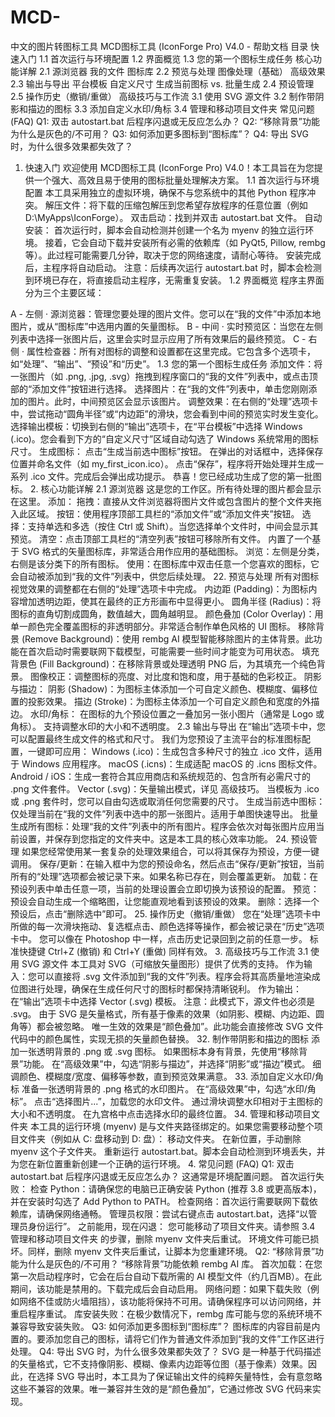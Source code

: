 # MCD-
中文的图片转图标工具
MCD图标工具 (IconForge Pro) V4.0 - 帮助文档
目录
快速入门
1.1 首次运行与环境配置
1.2 界面概览
1.3 您的第一个图标生成任务
核心功能详解
2.1 源浏览器
我的文件
图标库
2.2 预览与处理
图像处理（基础）
高级效果
2.3 输出与导出
平台模板
自定义尺寸
生成当前图标 vs. 批量生成
2.4 预设管理
2.5 操作历史（撤销/重做）
高级技巧与工作流
3.1 使用 SVG 源文件
3.2 制作带阴影和描边的图标
3.3 添加自定义水印/角标
3.4 管理和移动项目文件夹
常见问题 (FAQ)
Q1: 双击 autostart.bat 后程序闪退或无反应怎么办？
Q2: “移除背景”功能为什么是灰色的/不可用？
Q3: 如何添加更多图标到“图标库”？
Q4: 导出 SVG 时，为什么很多效果都失效了？
1. 快速入门
欢迎使用 MCD图标工具 (IconForge Pro) V4.0！本工具旨在为您提供一个强大、高效且易于使用的图标批量处理解决方案。
1.1 首次运行与环境配置
本工具采用独立的虚拟环境，确保不与您系统中的其他 Python 程序冲突。
解压文件：将下载的压缩包解压到您希望存放程序的任意位置（例如 D:\MyApps\IconForge）。
双击启动：找到并双击 autostart.bat 文件。
自动安装：
首次运行时，脚本会自动检测并创建一个名为 myenv 的独立运行环境。
接着，它会自动下载并安装所有必需的依赖库（如 PyQt5, Pillow, rembg 等）。此过程可能需要几分钟，取决于您的网络速度，请耐心等待。
安装完成后，主程序将自动启动。
注意：后续再次运行 autostart.bat 时，脚本会检测到环境已存在，将直接启动主程序，无需重复安装。
1.2 界面概览
程序主界面分为三个主要区域：
<!-- 建议此处替换为真实的界面截图 -->
A - 左侧 · 源浏览器：管理您要处理的图片文件。您可以在“我的文件”中添加本地图片，或从“图标库”中选用内置的矢量图标。
B - 中间 · 实时预览区：当您在左侧列表中选择一张图片后，这里会实时显示应用了所有效果后的最终预览。
C - 右侧 · 属性检查器：所有对图标的调整和设置都在这里完成。它包含多个选项卡，如“处理”、“输出”、“预设”和“历史”。
1.3 您的第一个图标生成任务
添加文件：将一张图片（如 .png, .jpg, .svg）拖拽到程序窗口的“我的文件”列表中，或点击顶部的“添加文件”按钮进行选择。
选择图片：在“我的文件”列表中，单击您刚刚添加的图片。此时，中间预览区会显示该图片。
调整效果：在右侧的“处理”选项卡中，尝试拖动“圆角半径”或“内边距”的滑块，您会看到中间的预览实时发生变化。
选择输出模板：切换到右侧的“输出”选项卡，在“平台模板”中选择 Windows (.ico)。您会看到下方的“自定义尺寸”区域自动勾选了 Windows 系统常用的图标尺寸。
生成图标：
点击“生成当前选中图标”按钮。
在弹出的对话框中，选择保存位置并命名文件（如 my_first_icon.ico）。
点击“保存”，程序将开始处理并生成一系列 .ico 文件。完成后会弹出成功提示。
恭喜！您已经成功生成了您的第一批图标。
2. 核心功能详解
2.1 源浏览器
这是您的工作区。所有待处理的图片都会显示在这里。
添加：
拖拽：直接从文件浏览器将图片文件或包含图片的整个文件夹拖入此区域。
按钮：使用程序顶部工具栏的“添加文件”或“添加文件夹”按钮。
选择：支持单选和多选（按住 Ctrl 或 Shift）。当您选择单个文件时，中间会显示其预览。
清空：点击顶部工具栏的“清空列表”按钮可移除所有文件。
内置了一个基于 SVG 格式的矢量图标库，非常适合用作应用的基础图标。
浏览：左侧是分类，右侧是该分类下的所有图标。
使用：在图标库中双击任意一个您喜欢的图标，它会自动被添加到“我的文件”列表中，供您后续处理。
22. 预览与处理
所有对图标视觉效果的调整都在右侧的“处理”选项卡中完成。
内边距 (Padding)：为图标内容增加透明边距，使其在最终的正方形画布中显得更小。
圆角半径 (Radius)：将图标的直角切割成圆角，数值越大，圆角越明显。
颜色叠加 (Color Overlay)：用单一颜色完全覆盖图标的非透明部分。非常适合制作单色风格的 UI 图标。
移除背景 (Remove Background)：使用 rembg AI 模型智能移除图片的主体背景。此功能在首次启动时需要联网下载模型，可能需要一些时间才能变为可用状态。
填充背景色 (Fill Background)：在移除背景或处理透明 PNG 后，为其填充一个纯色背景。
图像校正：调整图标的亮度、对比度和饱和度，用于基础的色彩校正。
阴影与描边：
阴影 (Shadow)：为图标主体添加一个可自定义颜色、模糊度、偏移位置的投影效果。
描边 (Stroke)：为图标主体添加一个可自定义颜色和宽度的外描边。
水印/角标：
在图标的九个预设位置之一叠加另一张小图片（通常是 Logo 或角标）。
支持调整水印的大小和不透明度。
2.3 输出与导出
在“输出”选项卡中，您可以配置最终生成文件的格式和尺寸。
我们为您预设了主流平台的标准图标配置，一键即可应用：
Windows (.ico)：生成包含多种尺寸的独立 .ico 文件，适用于 Windows 应用程序。
macOS (.icns)：生成适配 macOS 的 .icns 图标文件。
Android / iOS：生成一套符合其应用商店和系统规范的、包含所有必需尺寸的 .png 文件套件。
Vector (.svg)：矢量输出模式，详见 高级技巧。
当模板为 .ico 或 .png 套件时，您可以自由勾选或取消任何您需要的尺寸。
生成当前选中图标：仅处理当前在“我的文件”列表中选中的那一张图片。适用于单图快速导出。
批量生成所有图标：处理“我的文件”列表中的所有图片。程序会依次对每张图片应用当前设置，并保存到您指定的文件夹中。这是本工具的核心效率功能。
24. 预设管理
如果您经常使用某一套复杂的处理效果组合，可以将其保存为预设，方便一键调用。
保存/更新：在输入框中为您的预设命名，然后点击“保存/更新”按钮，当前所有的“处理”选项都会被记录下来。如果名称已存在，则会覆盖更新。
加载：在预设列表中单击任意一项，当前的处理设置会立即切换为该预设的配置。
预览：预设会自动生成一个缩略图，让您能直观地看到该预设的效果。
删除：选择一个预设后，点击“删除选中”即可。
25. 操作历史（撤销/重做）
您在“处理”选项卡中所做的每一次滑块拖动、复选框点击、颜色选择等操作，都会被记录在“历史”选项卡中。
您可以像在 Photoshop 中一样，点击历史记录回到之前的任意一步。
标准快捷键 Ctrl+Z (撤销) 和 Ctrl+Y (重做) 同样有效。
3. 高级技巧与工作流
3.1 使用 SVG 源文件
本工具对 SVG（可缩放矢量图形）提供了优秀的支持。
作为输入：您可以直接将 .svg 文件添加到“我的文件”列表。程序会将其高质量地渲染成位图进行处理，确保在生成任何尺寸的图标时都保持清晰锐利。
作为输出：
在“输出”选项卡中选择 Vector (.svg) 模板。
注意：此模式下，源文件也必须是 .svg。
由于 SVG 是矢量格式，所有基于像素的效果（如阴影、模糊、内边距、圆角等）都会被忽略。
唯一生效的效果是“颜色叠加”。此功能会直接修改 SVG 文件代码中的颜色属性，实现无损的矢量颜色替换。
32. 制作带阴影和描边的图标
添加一张透明背景的 .png 或 .svg 图标。
如果图标本身有背景，先使用“移除背景”功能。
在“高级效果”中，勾选“阴影与描边”，并选择“阴影”或“描边”模式。
细调颜色、模糊度/宽度、偏移等参数，直到预览效果满意。
33. 添加自定义水印/角标
准备一张透明背景的 .png 格式的水印图片。
在“高级效果”中，勾选“水印/角标”。
点击“选择图片...”，加载您的水印文件。
通过滑块调整水印相对于主图标的大小和不透明度。
在九宫格中点击选择水印的最终位置。
34. 管理和移动项目文件夹
本工具的运行环境 (myenv) 是与文件夹路径绑定的。如果您需要移动整个项目文件夹（例如从 C: 盘移动到 D: 盘）：
移动文件夹。
在新位置，手动删除 myenv 这个子文件夹。
重新运行 autostart.bat。脚本会自动检测到环境丢失，并为您在新位置重新创建一个正确的运行环境。
4. 常见问题 (FAQ)
Q1: 双击 autostart.bat 后程序闪退或无反应怎么办？
这通常是环境配置问题。
首次运行失败：
检查 Python：请确保您的电脑已正确安装 Python (推荐 3.8 或更高版本)，并在安装时勾选了 Add Python to PATH。
检查网络：首次运行需要联网下载依赖库，请确保网络通畅。
管理员权限：尝试右键点击 autostart.bat，选择“以管理员身份运行”。
之前能用，现在闪退：
您可能移动了项目文件夹。请参照 3.4 管理和移动项目文件夹 的步骤，删除 myenv 文件夹后重试。
环境文件可能已损坏。同样，删除 myenv 文件夹后重试，让脚本为您重建环境。
Q2: “移除背景”功能为什么是灰色的/不可用？
“移除背景”功能依赖 rembg AI 库。
首次加载：在您第一次启动程序时，它会在后台自动下载所需的 AI 模型文件（约几百MB）。在此期间，该功能是禁用的。下载完成后会自动启用。
网络问题：如果下载失败（例如网络不佳或防火墙阻挡），该功能将保持不可用。请确保程序可以访问网络，并重启程序重试。
库安装失败：在极少数情况下，rembg 库可能与您的系统环境不兼容导致安装失败。
Q3: 如何添加更多图标到“图标库”？
图标库的内容目前是内置的。要添加您自己的图标，请将它们作为普通文件添加到“我的文件”工作区进行处理。
Q4: 导出 SVG 时，为什么很多效果都失效了？
SVG 是一种基于代码描述的矢量格式，它不支持像阴影、模糊、像素内边距等位图（基于像素）效果。因此，在选择 SVG 导出时，本工具为了保证输出文件的纯粹矢量特性，会有意忽略这些不兼容的效果。唯一兼容并生效的是“颜色叠加”，它通过修改 SVG 代码来实现。
